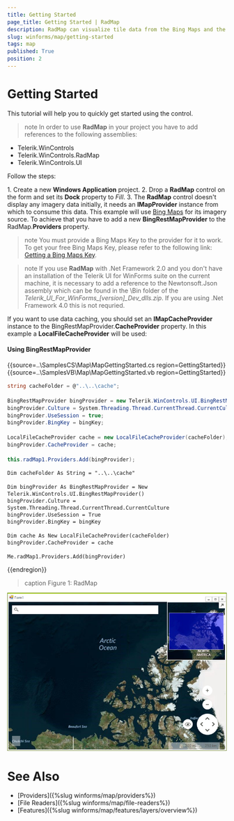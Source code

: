 ```yaml
---
title: Getting Started
page_title: Getting Started | RadMap
description: RadMap can visualize tile data from the Bing Maps and the OpenStreetMaps REST services as well as from the local file system.
slug: winforms/map/getting-started
tags: map
published: True
position: 2 
---
```


# Getting Started

This tutorial will help you to quickly get started using the control.

>note In order to use __RadMap__ in your project you have to add references to the following assemblies:
* Telerik.WinControls
* Telerik.WinControls.RadMap
* Telerik.WinControls.UI

Follow the steps:

1\. Create a new __Windows Application__ project.
2\. Drop a __RadMap__ control on the form and set its __Dock__ property to *Fill*.
3\. The __RadMap__ control doesn't display any imagery data initially, it needs an __IMapProvider__ instance from which to consume this data. This example will use [Bing Maps](https://www.bingmapsportal.com/) for its imagery source. To achieve that you have to add a new __BingRestMapProvider__ to the RadMap.__Providers__ property.

>note You must provide a Bing Maps Key to the provider for it to work. To get your free Bing Maps Key, please refer to the following link: [Getting a Bing Maps Key](https://msdn.microsoft.com/en-us/library/ff428642.aspx).

>note If you use __RadMap__ with .Net Framework 2.0 and you don't have an installation of the Telerik UI for WinForms suite on the current machine, it is necessary to add a reference to the Newtonsoft.Json assembly which can be found in the \Bin folder of the *Telerik_UI_For_WinForms_[version]_Dev_dlls.zip*. If you are using .Net Framework 4.0 this is not requried.

If you want to use data caching, you should set an __IMapCacheProvider__ instance to the BingRestMapProvider.__CacheProvider__ property. In this example a __LocalFileCacheProvider__ will be used:

#### Using BingRestMapProvider

{{source=..\SamplesCS\Map\MapGettingStarted.cs region=GettingStarted}} 
{{source=..\SamplesVB\Map\MapGettingStarted.vb region=GettingStarted}}

````C#
string cacheFolder = @"..\..\cache";

BingRestMapProvider bingProvider = new Telerik.WinControls.UI.BingRestMapProvider();
bingProvider.Culture = System.Threading.Thread.CurrentThread.CurrentCulture;
bingProvider.UseSession = true;
bingProvider.BingKey = bingKey;

LocalFileCacheProvider cache = new LocalFileCacheProvider(cacheFolder);
bingProvider.CacheProvider = cache;

this.radMap1.Providers.Add(bingProvider);

````
````VB.NET
Dim cacheFolder As String = "..\..\cache"

Dim bingProvider As BingRestMapProvider = New Telerik.WinControls.UI.BingRestMapProvider()
bingProvider.Culture = System.Threading.Thread.CurrentThread.CurrentCulture
bingProvider.UseSession = True
bingProvider.BingKey = bingKey

Dim cache As New LocalFileCacheProvider(cacheFolder)
bingProvider.CacheProvider = cache

Me.radMap1.Providers.Add(bingProvider)

````

{{endregion}} 

>caption Figure 1: RadMap 

![map-getting-started 001](images/map-getting-started001.png)

# See Also
* [Providers]({%slug winforms/map/providers%})
* [File Readers]({%slug winforms/map/file-readers%})
* [Features]({%slug winforms/map/features/layers/overview%})

